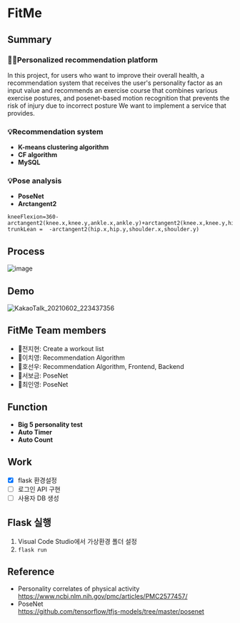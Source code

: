 # FitMe

## Summary
### 🧎‍♀️Personalized recommendation platform
In this project, for users who want to improve their overall health, a recommendation system that receives the user's personality factor as an input value and recommends an exercise course that combines various exercise postures, and posenet-based motion recognition that prevents the risk of injury due to incorrect posture We want to implement a service that provides.

### 💡Recommendation system
* **K-means clustering algorithm**
* **CF algorithm**  
* **MySQL**

### 💡Pose analysis
* **PoseNet**
* **Arctangent2**  
```
kneeFlexion=360-arctangent2(knee.x,knee.y,ankle.x,ankle.y)+arctangent2(knee.x,knee.y,hip.x,hip.y);
trunkLean =  -arctangent2(hip.x,hip.y,shoulder.x,shoulder.y)
```

## Process
![image](https://user-images.githubusercontent.com/66551410/122395548-121dc000-cfb2-11eb-9d27-d1061a6db072.png)

## Demo
![KakaoTalk_20210602_223437356](https://user-images.githubusercontent.com/66551410/122398109-85c0cc80-cfb4-11eb-838c-437f7cceb9f8.gif)

## FitMe Team members
* 🔨전지현: Create a workout list
* 🔨이치영: Recommendation Algorithm
* 🔨호선우: Recommendation Algorithm, Frontend, Backend
* 🔨서보금: PoseNet
* 🔨최인영: PoseNet

## Function
* **Big 5 personality test**
* **Auto Timer**
* **Auto Count**

## Work
- [x] flask 환경설정
- [ ] 로그인 API 구현
- [ ] 사용자 DB 생성

## Flask 실행
1. Visual Code Studio에서 가상환경 폴더 설정  
2. ```flask run```


## Reference
* Personality correlates of physical activity  
https://www.ncbi.nlm.nih.gov/pmc/articles/PMC2577457/
* PoseNet  
https://github.com/tensorflow/tfjs-models/tree/master/posenet
